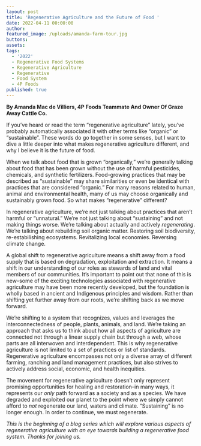 ```yaml
---
layout: post
title: 'Regenerative Agriculture and the Future of Food '
date: 2022-04-11 00:00:00
author:
featured_image: /uploads/amanda-farm-tour.jpg
buttons:
assets:
tags:
  - '2022'
  - Regenerative Food Systems
  - Regenerative Agriculture
  - Regenerative
  - Food System
  - 4P Foods
published: true
---
```


<div class="editable"><p><strong>By Amanda Mac de Villiers, 4P Foods Teammate And Owner Of Graze Away Cattle Co.</strong></p><p>If you&rsquo;ve heard or read the term &ldquo;regenerative agriculture&rdquo; lately, you&rsquo;ve probably automatically associated it with other terms like &ldquo;organic&rdquo; or &ldquo;sustainable&rdquo;. These words do go together in some senses, but I want to dive a little deeper into what makes regenerative agriculture different, and why I believe it is the future of food.&nbsp;</p><p>When we talk about food that is grown &ldquo;organically,&rdquo; we&rsquo;re generally talking about food that has been grown without the use of harmful pesticides, chemicals, and synthetic fertilizers. Food-growing practices that may be described as &ldquo;sustainable&rdquo; may share similarities or even be identical with practices that are considered &ldquo;organic.&rdquo; For many reasons related to human, animal and environmental health, many of us may choose organically and sustainably grown food. So what makes &ldquo;regenerative&rdquo; different?&nbsp;</p><p>In regenerative agriculture, we&rsquo;re not just talking about practices that aren&rsquo;t harmful or &ldquo;unnatural.&rdquo; We&rsquo;re not just talking about &ldquo;sustaining&rdquo; and not making things worse. We&rsquo;re talking about actually and actively <em>regenerating</em>. We&rsquo;re talking about rebuilding soil organic matter. Restoring soil biodiversity, re-estabilishing ecosystems. Revitalizing local economies. Reversing climate change.&nbsp;</p><p>A global shift to regenerative agriculture means a shift away from a food supply that is based on degradation, exploitation and extraction. It means a shift in our understanding of our roles as stewards of land and vital members of our communities. It&rsquo;s important to point out that none of this is new&ndash;some of the exciting technologies associated with regenerative agriculture may have been more recently developed, but the foundation is wholly based in ancient and Indigenous principles and wisdom. Rather than shifting yet further away from our roots, we&rsquo;re shifting back as we move forward.</p><p>We&rsquo;re shifting to a system that recognizes, values and leverages the interconnectedness of people, plants, animals, and land. We&rsquo;re taking an approach that asks us to think about how all aspects of agriculture are connected not through a linear supply chain but through a web, whose parts are all interwoven and interdependent. This is why regenerative agriculture is not limited to a set of practices or list of standards. Regenerative agriculture encompasses not only a diverse array of different farming, ranching and land management practices, but also strives to actively address social, economic, and health inequities.&nbsp;</p><p>The movement for regenerative agriculture doesn&rsquo;t only represent promising opportunities for healing and restoration&ndash;in many ways, it represents our <em>only </em>path forward as a society and as a species. We have degraded and exploited our planet to the point where we simply cannot afford to <em>not </em>regenerate our land, waters and climate. &ldquo;Sustaining&rdquo; is no longer enough. In order to continue, we must regenerate.</p><p><em>This is the beginning of a blog series which will explore various aspects of regenerative agriculture with an eye towards building a regenerative food system. Thanks for joining us.&nbsp;</em></p></div>
